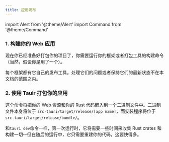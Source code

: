 ```yaml
---
title: 应用发布
---
```


import Alert from '@theme/Alert'
import Command from '@theme/Command'

### 1. 构建你的 Web 应用

现在你已经准备好打包你的项目了，你需要运行你的框架或者打包工具的构建命令（当然，假设你是用了一个）。

<Alert title="Note">
每个框架都有它自己的发布工具。处理它们的问题或者保持它们的最新状态不在本文档的范围之内。
</Alert>

### 2. 使用 Tauir 打包你的应用

<Command name="build" />

这个命令将把你的 Web 资源和你的 Rust 代码嵌入到一个二进制文件中。二进制文件本身将位于 `src-tauri/target/release/[app name]`，而安装程序将位于`src-tauri/target/release/bundle/`。

和`tauri dev`命令一样，第一次运行时，它将需要一些时间来收集 Rust crates 和构建一切--但在随后的运行中，它只需要重建你的代码，这要快得多。
